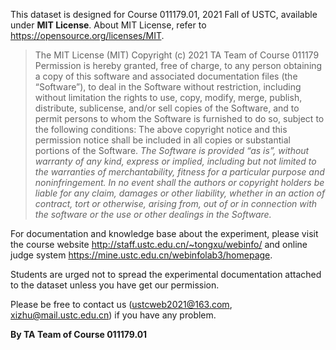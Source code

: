 This dataset is designed for Course 011179.01, 2021 Fall of USTC, available under **MIT License**. About MIT License, refer to https://opensource.org/licenses/MIT.

> The MIT License (MIT)
> Copyright (c)   2021 TA Team of Course 011179
> Permission is hereby granted, free of charge, to any person obtaining a copy of this software and associated documentation files (the “Software”), to deal in the Software without restriction, including without limitation the rights to use, copy, modify, merge, publish, distribute, sublicense, and/or sell copies of the Software, and to permit persons to whom the Software is furnished to do so, subject to the following conditions:
> The above copyright notice and this permission notice shall be included in all copies or substantial portions of the Software.
> *The Software is provided “as is”, without warranty of any kind, express or implied, including but not limited to the warranties of merchantability, fitness for a particular purpose and noninfringement. In no event shall the authors or copyright holders be liable for any claim, damages or other liability, whether in an action of contract, tort or otherwise, arising from, out of or in connection with the software or the use or other dealings in the Software.*

For documentation and knowledge base about the experiment, please visit the course website http://staff.ustc.edu.cn/~tongxu/webinfo/ and online judge system https://mine.ustc.edu.cn/webinfolab3/homepage.

Students are urged not to spread the experimental documentation attached to the dataset unless you have get our permission.

Please be free to contact us (ustcweb2021@163.com, xizhu@mail.ustc.edu.cn) if you have any problem.

**By TA Team of Course 011179.01**